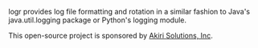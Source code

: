 logr provides log file formatting and rotation in a similar fashion to Java's java.util.logging package or Python's logging module.

This open-source project is sponsored by [Akiri Solutions, Inc](http://www.akirisolutions.com).